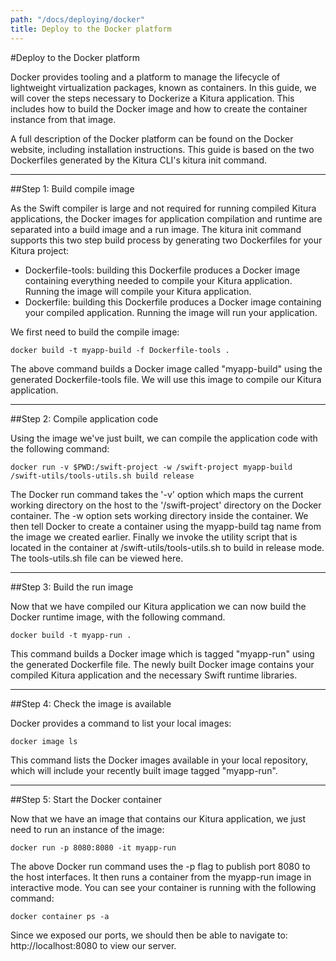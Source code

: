 ```yaml
---
path: "/docs/deploying/docker"
title: Deploy to the Docker platform
---
```


#Deploy to the Docker platform

Docker provides tooling and a platform to manage the lifecycle of lightweight virtualization packages, known as containers. In this guide, we will cover the steps necessary to Dockerize a Kitura application. This includes how to build the Docker image and how to create the container instance from that image.

A full description of the Docker platform can be found on the Docker website, including installation instructions. This guide is based on the two Dockerfiles generated by the Kitura CLI's kitura init command.

---

##Step 1: Build compile image

As the Swift compiler is large and not required for running compiled Kitura applications, the Docker images for application compilation and runtime are separated into a build image and a run image. The kitura init command supports this two step build process by generating two Dockerfiles for your Kitura project:

- Dockerfile-tools: building this Dockerfile produces a Docker image containing everything needed to compile your Kitura application. Running the image will compile your Kitura application.
- Dockerfile: building this Dockerfile produces a Docker image containing your compiled application. Running the image will run your application.

We first need to build the compile image:

```
docker build -t myapp-build -f Dockerfile-tools .
```

The above command builds a Docker image called "myapp-build" using the generated Dockerfile-tools file. We will use this image to compile our Kitura application.

---

##Step 2: Compile application code

Using the image we've just built, we can compile the application code with the following command:

```
docker run -v $PWD:/swift-project -w /swift-project myapp-build /swift-utils/tools-utils.sh build release
```

The Docker run command takes the '-v' option which maps the current working directory on the host to the '/swift-project' directory on the Docker container. The -w option sets working directory inside the container. We then tell Docker to create a container using the myapp-build tag name from the image we created earlier. Finally we invoke the utility script that is located in the container at /swift-utils/tools-utils.sh to build in release mode. The tools-utils.sh file can be viewed here.

---

##Step 3: Build the run image

Now that we have compiled our Kitura application we can now build the Docker runtime image, with the following command.

```
docker build -t myapp-run .
```

This command builds a Docker image which is tagged "myapp-run" using the generated Dockerfile file. The newly built Docker image contains your compiled Kitura application and the necessary Swift runtime libraries.

---

##Step 4: Check the image is available

Docker provides a command to list your local images:

```
docker image ls
```

This command lists the Docker images available in your local repository, which will include your recently built image tagged "myapp-run".

---

##Step 5: Start the Docker container

Now that we have an image that contains our Kitura application, we just need to run an instance of the image:

```
docker run -p 8080:8080 -it myapp-run
```

The above Docker run command uses the -p flag to publish port 8080 to the host interfaces. It then runs a container from the myapp-run image in interactive mode. You can see your container is running with the following command:

```
docker container ps -a
```

Since we exposed our ports, we should then be able to navigate to: http://localhost:8080 to view our server.

